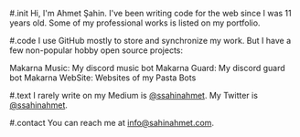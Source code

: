 #.init
Hi, I'm Ahmet Şahin. I've been writing code for the web since I was 11 years old.
Some of my professional works is listed on my portfolio.

#.code
I use GitHub mostly to store and synchronize my work.
But I have a few non-popular hobby open source projects:

Makarna Music: My discord music bot
Makarna Guard: My discord guard bot
Makarna WebSite: Websites of my Pasta Bots

#.text
I rarely write on my Medium is <a href="https://medium.com/@ssahinahmet">@ssahinahmet</a>.
My Twitter is <a href="https://twitter.com/ssahinahmet">@ssahinahmet</a>.

#.contact
You can reach me at <a href="mailto:info@sahinahmet.com">info@sahinahmet.com</a>.
